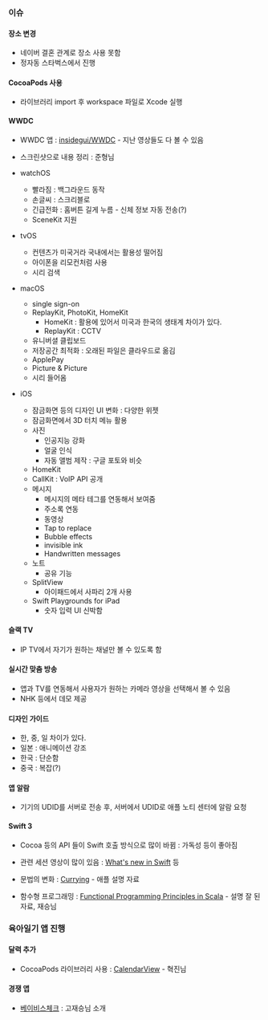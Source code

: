 ### 이슈

#### 장소 변경

* 네이버 결혼 관계로 장소 사용 못함
* 정자동 스타벅스에서 진행

#### CocoaPods 사용

* 라이브러리 import 후 workspace 파일로 Xcode 실행

#### WWDC

* WWDC 앱 : [insidegui/WWDC](https://github.com/insidegui/WWDC) - 지난 영상들도 다 볼 수 있음

* 스크린샷으로 내용 정리 : 준형님
* watchOS
	* 빨라짐 : 백그라운드 동작
	* 손글씨 : 스크리블로
	* 긴급전화 : 홈버튼 길게 누름 - 신체 정보 자동 전송(?)
	* SceneKit 지원
* tvOS
	* 컨텐츠가 미국거라 국내에서는 활용성 떨어짐
	* 아이폰을 리모컨처럼 사용
	* 시리 검색
* macOS
	* single sign-on
	* ReplayKit, PhotoKit, HomeKit
		* HomeKit : 활용에 있어서 미국과 한국의 생태계 차이가 있다. 
		* ReplayKit : CCTV
	* 유니버셜 클립보드
	* 저장공간 최적화 : 오래된 파일은 클라우드로 옮김
	* ApplePay
	* Picture & Picture
	* 시리 들어옴
* iOS
	* 잠금화면 등의 디자인 UI 변화 : 다양한 위젯
	* 잠금화면에서 3D 터치 메뉴 활용 
	* 사진
		* 인공지능 강화
		* 얼굴 인식
		* 자동 앨범 제작 : 구글 포토와 비슷
	* HomeKit
	* CallKit : VoIP API 공개
	* 메시지
		* 메시지의 메타 테그를 연동해서 보여줌
		* 주소록 연동
		* 동영상 
		* Tap to replace
		* Bubble effects
		* invisible ink
		* Handwritten messages
	* 노트
		* 공유 기능
	* SplitView
		* 아이패드에서 사파리 2개 사용
	* Swift Playgrounds for iPad
		* 숫자 입력 UI 신박함

#### 슬랙 TV

* IP TV에서 자기가 원하는 채널만 볼 수 있도록 함

#### 실시간 맞춤 방송

* 앱과 TV를 연동해서 사용자가 원하는 카메라 영상을 선택해서 볼 수 있음
* NHK 등에서 데모 제공

#### 디자인 가이드

* 한, 중, 일 차이가 있다.
* 일본 : 애니메이션 강조
* 한국 : 단순함
* 중국 : 복잡(?)

#### 앱 알람

* 기기의 UDID를 서버로 전송 후, 서버에서 UDID로 애플 노티 센터에 알람 요청

#### Swift 3

* Cocoa 등의 API 들이 Swift 호출 방식으로 많이 바뀜 : 가독성 등이 좋아짐
* 관련 세션 영상이 많이 있음 : [What's new in Swift](https://developer.apple.com/videos/play/wwdc2016/402/) 등

* 문법의 변화 : [Currying](https://github.com/apple/swift-evolution/blob/master/proposals/0002-remove-currying.md) - 애플 설명 자료
* 함수형 프로그래밍 : [Functional Programming Principles in Scala](https://www.coursera.org/learn/progfun1) - 설명 잘 된 자료, 재승님


### 육아일기 앱 진행

#### 달력 추가

* CocoaPods 라이브러리 사용 : [CalendarView](https://cocoapods.org/?q=calendarview) - 혁진님

#### 경쟁 앱

* [베이비스체크](https://itunes.apple.com/kr/app/beibiseuchekeu/id1110639677?mt=8) : 고재승님 소개






